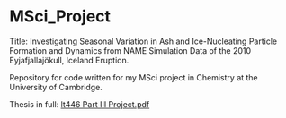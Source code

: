 # MSci_Project

Title: Investigating Seasonal Variation in Ash and Ice-Nucleating Particle Formation and Dynamics from NAME Simulation Data of the 2010 Eyjafjallajökull, Iceland Eruption.

Repository for code written for my MSci project in Chemistry at the University of Cambridge.



Thesis in full: [lt446 Part III Project.pdf](https://github.com/tuttonluke/MSci_Project/files/12640662/lt446.Part.III.Project.pdf)
